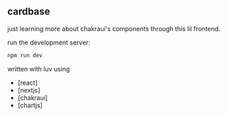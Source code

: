 
## cardbase

just learning more about chakraui's components through this lil frontend.

run the development server:

```bash
npm run dev
```


written with luv using

- [react]
- [nextjs]
- [chakraui]
- [chartjs]
